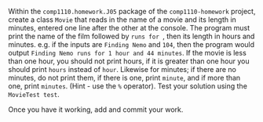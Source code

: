 Within the `comp1110.homework.J05` package of the `comp1110-homework` project,
create a class `Movie` that reads in the name of a movie and its length in minutes,
entered one line after the other at the console. The program must print the name
of the film followed by `runs for `, then its length in hours and minutes.
e.g. if the inputs are `Finding Nemo` and `104`, then the program would output
`Finding Nemo runs for 1 hour and 44 minutes`. If the movie is less than one hour,
you should not print hours, if it is greater than one hour you should print
`hours` instead of `hour`. Likewise for minutes; if there are no minutes,
do not print them, if there is one, print `minute`, and if more than one, print
`minutes`. (Hint - use the `%` operator). Test your solution using the
`MovieTest test`.

Once you have it working, add and commit your work.
